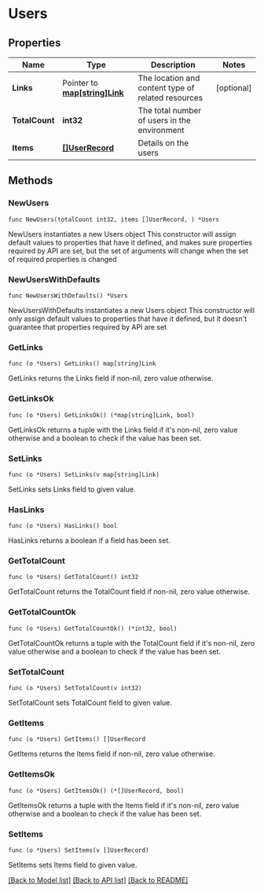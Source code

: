# Users

## Properties

Name | Type | Description | Notes
------------ | ------------- | ------------- | -------------
**Links** | Pointer to [**map[string]Link**](Link.md) | The location and content type of related resources | [optional] 
**TotalCount** | **int32** | The total number of users in the environment | 
**Items** | [**[]UserRecord**](UserRecord.md) | Details on the users | 

## Methods

### NewUsers

`func NewUsers(totalCount int32, items []UserRecord, ) *Users`

NewUsers instantiates a new Users object
This constructor will assign default values to properties that have it defined,
and makes sure properties required by API are set, but the set of arguments
will change when the set of required properties is changed

### NewUsersWithDefaults

`func NewUsersWithDefaults() *Users`

NewUsersWithDefaults instantiates a new Users object
This constructor will only assign default values to properties that have it defined,
but it doesn't guarantee that properties required by API are set

### GetLinks

`func (o *Users) GetLinks() map[string]Link`

GetLinks returns the Links field if non-nil, zero value otherwise.

### GetLinksOk

`func (o *Users) GetLinksOk() (*map[string]Link, bool)`

GetLinksOk returns a tuple with the Links field if it's non-nil, zero value otherwise
and a boolean to check if the value has been set.

### SetLinks

`func (o *Users) SetLinks(v map[string]Link)`

SetLinks sets Links field to given value.

### HasLinks

`func (o *Users) HasLinks() bool`

HasLinks returns a boolean if a field has been set.

### GetTotalCount

`func (o *Users) GetTotalCount() int32`

GetTotalCount returns the TotalCount field if non-nil, zero value otherwise.

### GetTotalCountOk

`func (o *Users) GetTotalCountOk() (*int32, bool)`

GetTotalCountOk returns a tuple with the TotalCount field if it's non-nil, zero value otherwise
and a boolean to check if the value has been set.

### SetTotalCount

`func (o *Users) SetTotalCount(v int32)`

SetTotalCount sets TotalCount field to given value.


### GetItems

`func (o *Users) GetItems() []UserRecord`

GetItems returns the Items field if non-nil, zero value otherwise.

### GetItemsOk

`func (o *Users) GetItemsOk() (*[]UserRecord, bool)`

GetItemsOk returns a tuple with the Items field if it's non-nil, zero value otherwise
and a boolean to check if the value has been set.

### SetItems

`func (o *Users) SetItems(v []UserRecord)`

SetItems sets Items field to given value.



[[Back to Model list]](../README.md#documentation-for-models) [[Back to API list]](../README.md#documentation-for-api-endpoints) [[Back to README]](../README.md)


